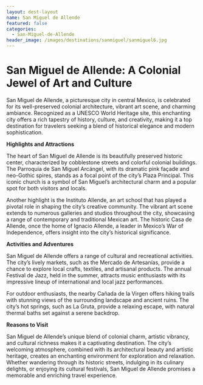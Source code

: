 ```yaml
---
layout: dest-layout
name: San Miguel de Allende
featured: false
categories:
  - San-Miguel-de-Allende
header_image: /images/destinations/sanmiguel/sanmiguel6.jpg
---
```

# **San Miguel de Allende: A Colonial Jewel of Art and Culture**

San Miguel de Allende, a picturesque city in central Mexico, is celebrated for its well-preserved colonial architecture, vibrant art scene, and charming ambiance. Recognized as a UNESCO World Heritage site, this enchanting city offers a rich tapestry of history, culture, and creativity, making it a top destination for travelers seeking a blend of historical elegance and modern sophistication.

**Highlights and Attractions**

The heart of San Miguel de Allende is its beautifully preserved historic center, characterized by cobblestone streets and colorful colonial buildings. The Parroquia de San Miguel Arcángel, with its dramatic pink façade and neo-Gothic spires, stands as a focal point of the city’s Plaza Principal. This iconic church is a symbol of San Miguel’s architectural charm and a popular spot for both visitors and locals.

Another highlight is the Instituto Allende, an art school that has played a pivotal role in shaping the city’s creative community. The vibrant art scene extends to numerous galleries and studios throughout the city, showcasing a range of contemporary and traditional Mexican art. The historic Casa de Allende, once the home of Ignacio Allende, a leader in Mexico’s War of Independence, offers insight into the city’s historical significance.

**Activities and Adventures**

San Miguel de Allende offers a range of cultural and recreational activities. The city’s lively markets, such as the Mercado de Artesanías, provide a chance to explore local crafts, textiles, and artisanal products. The annual Festival de Jazz, held in the summer, attracts music enthusiasts with its impressive lineup of international and local jazz performances.

For outdoor enthusiasts, the nearby Cañada de la Virgen offers hiking trails with stunning views of the surrounding landscape and ancient ruins. The city’s hot springs, such as La Gruta, provide a relaxing escape, with natural thermal baths set against a serene backdrop.

**Reasons to Visit**

San Miguel de Allende’s unique blend of colonial charm, artistic vibrancy, and cultural richness makes it a captivating destination. The city’s welcoming atmosphere, combined with its architectural beauty and artistic heritage, creates an enchanting environment for exploration and relaxation. Whether wandering through its historic streets, indulging in its culinary delights, or enjoying its cultural festivals, San Miguel de Allende promises a memorable and enriching travel experience.
